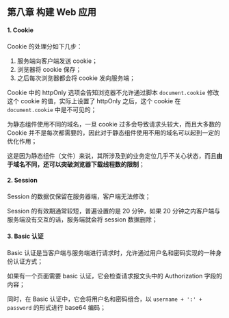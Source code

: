 ## 第八章 构建 Web 应用

#### 1. Cookie

Cookie 的处理分如下几步：

1. 服务端向客户端发送 cookie；
2. 浏览器将 cookie 保存；
3. 之后每次浏览器都会将 cookie 发向服务端；

Cookie 中的 httpOnly 选项会告知浏览器不允许通过脚本 `document.cookie` 修改这个 cookie 的值，实际上设置了 httpOnly 之后，这个 cookie 在 `document.cookie` 中是不可见的；

为静态组件使用不同的域名，一旦 cookie 过多会导致请求头较大，而且大多数的 Cookie 并不是每次都需要的，因此对于静态组件使用不用的域名可以起到一定的优化作用；

这是因为静态组件（文件）来说，其所涉及到的业务定位几乎不关心状态，而且**由于域名不同，还可以突破浏览器下载线程数的限制**；

#### 2. Session

Session 的数据仅保留在服务器端，客户端无法修改；

Session 的有效期通常较短，普遍设置的是 20 分钟，如果 20 分钟之内客户端与服务端没有交互的话，服务端就会将 session 数据删除；

#### 3. Basic 认证

Basic 认证是当客户端与服务端进行请求时，允许通过用户名和密码实现的一种身份认证方式；

如果有一个页面需要 basic 认证，它会检查请求报文头中的 Authorization 字段的内容；

同时，在 Basic 认证中，它会将用户名和密码组合，以 `username + ':' + password` 的形式进行 base64 编码；